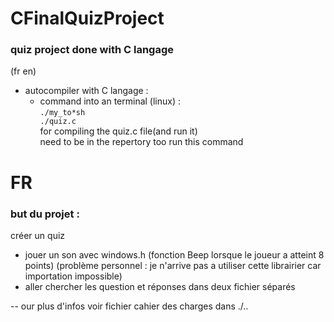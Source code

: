 # CFinalQuizProject
### quiz project done with C langage
(fr en)

+ autocompiler with C langage :<br>
  - command into an terminal (linux) :<br>
    <code>./my_to*sh ./quiz.c</code><br>
    for compiling the quiz.c file(and run it)<br>
    need to be in the repertory too run this command<br>

# FR
### but du projet :

créer un quiz 

- jouer un son avec windows.h (fonction Beep lorsque le joueur a atteint 8 points)
  (problème personnel : je n'arrive pas a utiliser cette librairier car importation impossible)
- aller chercher les question et réponses dans deux fichier séparés


-- our plus d'infos voir fichier cahier des charges dans ./..


















<!-- end page -->
